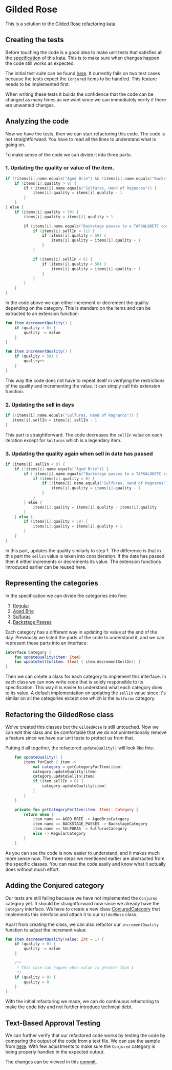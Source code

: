 # Gilded Rose
This is a solution to the [Gilded Rose refactoring kata](https://github.com/emilybache/GildedRose-Refactoring-Kata)

## Creating the tests
Before touching the code is a good idea to make unit tests that satisfies all the
[specification](https://github.com/emilybache/GildedRose-Refactoring-Kata/blob/master/GildedRoseRequirements.txt)
of this kata. This is to make sure when changes happen the code still works as expected.

The initial test suite can be found
[here](https://github.com/gumil/gilded-rose/blob/27bd105ffb72ca05c98db415f7bfa1a6b4d08541/src/test/kotlin/com/gildedrose/GildedRoseTest.kt).
It currently fails on two test cases because the tests expect the `Conjured` items to be handled.
This feature needs to be implemented first.

When writing these tests it builds the confidence that the code can be changed as many times as we want since we can
immediately verify if there are unwanted changes.

## Analyzing the code
Now we have the tests, then we can start refactoring this code. The code is not straightforward. You have to read all
the lines to understand what is going on.

To make sense of the code we can divide it into three parts:

### 1. Updating the quality or value of the item.
```kotlin
if (!items[i].name.equals("Aged Brie") && !items[i].name.equals("Backstage passes to a TAFKAL80ETC concert")) {
    if (items[i].quality > 0) {
        if (!items[i].name.equals("Sulfuras, Hand of Ragnaros")) {
            items[i].quality = items[i].quality - 1
        }
    }
} else {
    if (items[i].quality < 50) {
        items[i].quality = items[i].quality + 1

        if (items[i].name.equals("Backstage passes to a TAFKAL80ETC concert")) {
            if (items[i].sellIn < 11) {
                if (items[i].quality < 50) {
                    items[i].quality = items[i].quality + 1
                }
            }

            if (items[i].sellIn < 6) {
                if (items[i].quality < 50) {
                    items[i].quality = items[i].quality + 1
                }
            }
        }
    }
}
```

In the code above we can either increment or decrement the quality depending on the category. This is standard on the
items and can be extracted to an extension function:
```kotlin
fun Item.decrementQuality() {
    if (quality > 0) {
        quality -= value
    }
}

fun Item.incrementQuality() {
    if (quality < 50) {
        quality++
    }
}
```
This way the code does not have to repeat itself in verifying the restrictions of the quality and incrementing the value.
It can simply call this extension function.

### 2. Updating the sell in days
 ```kotlin
if (!items[i].name.equals("Sulfuras, Hand of Ragnaros")) {
    items[i].sellIn = items[i].sellIn - 1
}
```
This part is straightforward. The code decreases the `sellIn` value on each iteration except for `Sulfuras` which is a
legendary item.

### 3. Updating the quality again when sell in date has passed
```kotlin
if (items[i].sellIn < 0) {
    if (!items[i].name.equals("Aged Brie")) {
        if (!items[i].name.equals("Backstage passes to a TAFKAL80ETC concert")) {
            if (items[i].quality > 0) {
                if (!items[i].name.equals("Sulfuras, Hand of Ragnaros")) {
                    items[i].quality = items[i].quality - 1
                }
            }
        } else {
            items[i].quality = items[i].quality - items[i].quality
        }
    } else {
        if (items[i].quality < 50) {
            items[i].quality = items[i].quality + 1
        }
    }
}
```

In this part, updates the quality similarly to step 1. The difference is that in this part the `sellIn` value is taken
into consideration. If the date has passed then it either increments or decrements its value. The extension functions
introduced earlier can be reused here.

## Representing the categories
In the specification we can divide the categories into five:
1. [Regular](src/main/kotlin/com/gildedrose/RegularCategory.kt)
2. [Aged Brie](src/main/kotlin/com/gildedrose/AgedBrieCategory.kt)
3. [Sulfuras](src/main/kotlin/com/gildedrose/SulfurasCategory.kt)
4. [Backstage Passes](src/main/kotlin/com/gildedrose/BackstageCategory.kt)

Each category has a different way in updating its value at the end of the day. Previously we listed the parts of the 
code to understand it, and we can represent these parts into an interface:

```kotlin
interface Category {
    fun updateQuality(item: Item)
    fun updateSellIn(item: Item) { item.decrementSellIn() }
}
```

Then we can create a class for each category to implement this interface. In each class we can now write code that is 
solely responsible to its specification. This way it is easier to understand what each category does to its value. 
A default implementation on updating the `sellIn` value since it's similar on all the categories except one which is 
the `Sulfuras` category.

## Refactoring the GildedRose class
We've created this classes but the `GildedRose` is still untouched. Now we can edit this class and be comfortable that 
we do not unintentionally remove a feature since we have our unit tests to protect us from that.

Putting it all together, the refactored `updateQuality()` will look like this:
```kotlin
    fun updateQuality() {
        items.forEach { item ->
            val category = getCategoryForItem(item)
            category.updateQuality(item)
            category.updateSellIn(item)
            if (item.sellIn < 0) {
                category.updateQuality(item)
            }
        }
    }

    private fun getCategoryForItem(item: Item): Category {
        return when {
            item.name == AGED_BRIE -> AgedBrieCategory
            item.name == BACKSTAGE_PASSES -> BackstageCategory
            item.name == SULFURAS -> SulfurasCategory
            else -> RegularCategory
        }
    }
```

As you can see the code is now easier to understand, and it makes much more sense now. The three steps we mentioned 
earlier are abstracted from the specific classes. You can read the code easily and know what it actually does without
much effort.

## Adding the Conjured category
Our tests are still failing because we have not implemented the `Conjured` category yet. It should be straightforward
now since we already have the `Category` interface. We have to create a new class
[ConjuredCategory](src/main/kotlin/com/gildedrose/ConjuredCategory.kt) that implements this interface and attach it to 
our `GildedRose` class.

Apart from creating the class, we can also refactor our `incrementQuality` function to adjust the increment value:
```kotlin
fun Item.decrementQuality(value: Int = 1) {
    if (quality > 0) {
        quality -= value
    }

    /**
     * This case can happen when value is greater than 1
     */
    if (quality < 0) {
        quality = 0
    }
}
```
With the initial refactoring we made, we can do continuous refactoring to make the code tidy and not further introduce
technical debt.

## Text-Based Approval Testing
We can further verify that our refactored code works by testing the code by comparing the output of the code from a 
text file. We can use the sample from [here](https://github.com/emilybache/GildedRose-Refactoring-Kata/tree/master/texttests). 
With few adjustments to make sure the `Conjured` category is being properly handled in the expected output.

The changes can be viewed in this [commit](https://github.com/gumil/gilded-rose/commit/2639c1427f00101c255beafcfd668d2cd24ee659).

